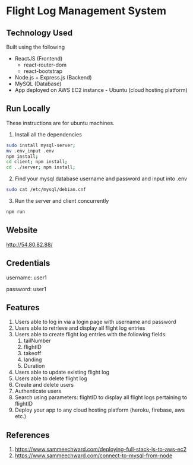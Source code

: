 # Flight Log Management System

## Technology Used
Built using the following
- ReactJS (Frontend)
    - react-router-dom
    - react-bootstrap
- Node.js + Express.js (Backend)
- MySQL (Database)
- App deployed on AWS EC2 instance - Ubuntu (cloud hosting platform)

## Run Locally
These instructions are for ubuntu machines.
1. Install all the dependencies
```bash
sudo install mysql-server;
mv .env_input .env
npm install;
cd client; npm install;
cd ../server; npm install;
```
2. Find your mysql database username and password and input into .env
```bash
sudo cat /etc/mysql/debian.cnf
```
3. Run the server and client concurrently 
```bash
npm run
```

## Website 
http://54.80.82.88/

## Credentials
username: user1

password: user1

## Features
1. Users able to log in via a login page with username and password
2. Users able to retrieve and display all flight log entries
3. Users able to create flight log entries with the following fields:
    1. tailNumber
    2. flightID
    3. takeoff
    4. landing
    5. Duration
4. Users able to update existing flight log
5. Users able to delete flight log
7. Create and delete users
8. Authenticate users
9. Search using parameters: flightID to display all flight logs pertaining to flightID
10. Deploy your app to any cloud hosting platform (heroku, firebase, aws etc.)

## References
1. https://www.sammeechward.com/deploying-full-stack-js-to-aws-ec2
2. https://www.sammeechward.com/connect-to-mysql-from-node